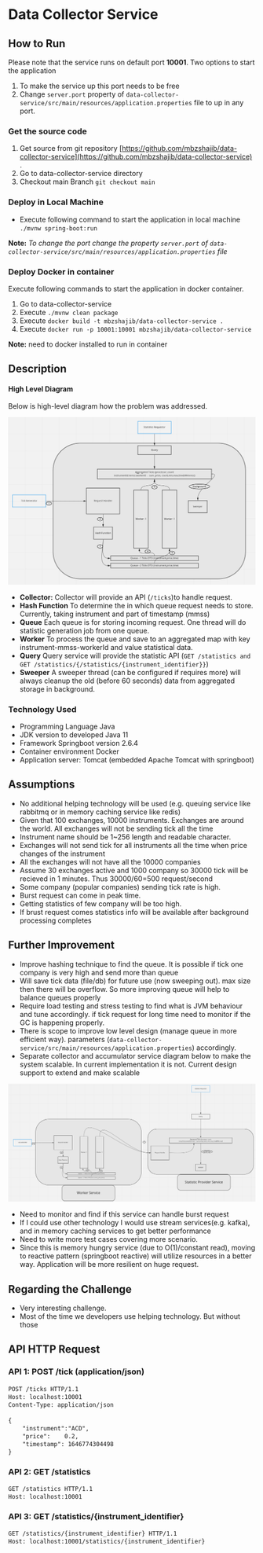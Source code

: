 # Data Collector Service

## How to Run

Please note that the service runs on default port **10001**. Two options to start the application

1. To make the service up this port needs to be free
2. Change ```server.port``` property of ```data-collector-service/src/main/resources/application.properties``` file to
   up in any port.

### Get the source code

1. Get source from git repository [https://github.com/mbzshajib/data-collector-service](https://github.com/mbzshajib/data-collector-service)  .
2. Go to data-collector-service directory
3. Checkout main Branch ```git checkout main```

### Deploy in Local Machine

- Execute following command to start the application in local machine ```./mvnw spring-boot:run```

**Note:** _To change the port change the property ```server.port```
of ```data-collector-service/src/main/resources/application.properties``` file_

### Deploy Docker in container

Execute following commands to start the application in docker container.

1. Go to data-collector-service
2. Execute ```./mvnw clean package```
2. Execute ```docker build -t mbzshajib/data-collector-service .```
3. Execute ```docker run -p 10001:10001 mbzshajib/data-collector-service```

**Note:** need to docker installed to run in container

## Description

#### High Level Diagram

Below is high-level diagram how the problem was addressed.

![component diagram](./diagram/components.png)

- **Collector:** Collector will provide an API (```/ticks```)to handle request.
- **Hash Function** To determine the in which queue request needs to store. Currently, taking instrument and part of
  timestamp (mmss)
- **Queue** Each queue is for storing incoming request. One thread will do statistic generation job from one queue.
- **Worker** To process the queue and save to an aggregated map with key instrument-mmss-workerId and value statistical
  data.
- **Query** Query service will provide the statistic
  API (```GET /statistics and GET /statistics/{/statistics/{instrument_identifier}}```)
- **Sweeper** A sweeper thread (can be configured if requires more) will always cleanup the old (before 60 seconds) data
  from aggregated storage in background.

### Technology Used

- Programming Language Java
- JDK version to developed Java 11
- Framework Springboot version 2.6.4
- Container environment Docker
- Application server: Tomcat (embedded Apache Tomcat with springboot)

## Assumptions

- No additional helping technology will be used (e.g. queuing service like rabbitmq or in memory caching service like
  redis)
- Given that 100 exchanges, 10000 instruments. Exchanges are around the world. All exchanges will not be sending tick
  all the time
- Instrument name should be 1~256 length and readable character.
- Exchanges will not send tick for all instruments all the time when price changes of the instrument
- All the exchanges will not have all the 10000 companies
- Assume 30 exchanges active and 1000 company so 30000 tick will be recieved in 1 minutes. Thus 30000/60=500
  request/second
- Some company (popular companies) sending tick rate is high.
- Burst request can come in peak time.
- Getting statistics of few company will be too high.
- If brust request comes statistics info will be available after background processing completes

## Further Improvement

- Improve hashing technique to find the queue. It is possible if tick one company is very high and send more than queue
- Will save tick data (file/db) for future use (now sweeping out). max size then there will be overflow. So more
  improving queue will help to balance queues properly
- Require load testing and stress testing to find what is JVM behaviour and tune accordingly. if tick request for long
  time need to monitor if the GC is happening properly.
- There is scope to improve low level design (manage queue in more efficient way).
  parameters (```data-collector-service/src/main/resources/application.properties```) accordingly.
- Separate collector and accumulator service diagram below to make the system scalable. In current implementation it is
  not. Current design support to extend and make scalable

![component diagram](./diagram/improvement_proposal.png)

- Need to monitor and find if this service can handle burst request
- If I could use other technology I would use stream services(e.g. kafka), and in memory caching services to get better
  performance
- Need to write more test cases covering more scenario.
- Since this is memory hungry service (due to O(1)/constant read), moving to reactive pattern (springboot reactive) will
  utilize resources in a better way. Application will be more resilient on huge request.

## Regarding the Challenge

- Very interesting challenge.
- Most of the time we developers use helping technology. But without those

## API HTTP Request

### API 1: POST /tick (application/json)

```
POST /ticks HTTP/1.1
Host: localhost:10001
Content-Type: application/json

{
	"instrument":"ACD",
	"price":	0.2,
	"timestamp": 1646774304498
}
```

### API 2: GET /statistics

```
GET /statistics HTTP/1.1
Host: localhost:10001
```

### API 3: GET /statistics/{instrument_identifier}

```
GET /statistics/{instrument_identifier} HTTP/1.1
Host: localhost:10001/statistics/{instrument_identifier}
```
